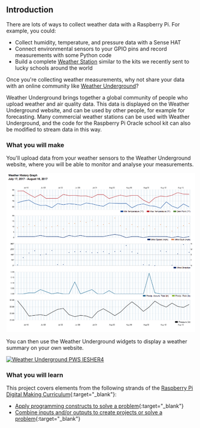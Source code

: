 ## Introduction

There are lots of ways to collect weather data with a Raspberry Pi. For example, you could:

- Collect humidity, temperature, and pressure data with a Sense HAT
- Connect environmental sensors to your GPIO pins and record measurements with some Python code
- Build a complete [Weather Station](https://www.raspberrypi.org/education/weather-station/) similar to the kits we recently sent to lucky schools around the world

Once you're collecting weather measurements, why not share your data with an online community like [Weather Underground](https://www.wunderground.com/)?

Weather Underground brings together a global community of people who upload weather and air quality data. This data is displayed on the Weather Underground website, and can be used by other people, for example for forecasting. Many commercial weather stations can be used with Weather Underground, and the code for the Raspberry Pi Oracle school kit can also be modified to stream data in this way.

### What you will make

You'll upload data from your weather sensors to the Weather Underground website, where you will be able to monitor and analyse your measurements.

![](images/image4.png)

You can then use the Weather Underground widgets to display a weather summary on your own website.

<a href="http://www.wunderground.com/weatherstation/WXDailyHistory.asp?ID=IESHER4"><img src="http://banners.wunderground.com/cgi-bin/banner/ban/wxBanner?bannertype=pws250_both&weatherstationcount=IESHER4" width="250" height="150" border="0" alt="Weather Underground PWS IESHER4" /></a>

### What you will learn

This project covers elements from the following strands of the [Raspberry Pi Digital Making Curriculum](http://rpf.io/curriculum){:target="_blank"}:

+ [Apply programming constructs to solve a problem](https://curriculum.raspberrypi.org/programming/developer/){:target="_blank"}
+ [Combine inputs and/or outputs to create projects or solve a problem](https://www.raspberrypi.org/curriculum/physical-computing/ddeveloper){:target="_blank"}